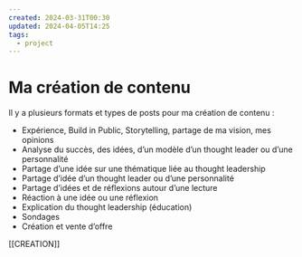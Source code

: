 ```yaml
---
created: 2024-03-31T00:30
updated: 2024-04-05T14:25
tags:
  - project
---
```

# Ma création de contenu

Il y a plusieurs formats et types de posts pour ma création de contenu : 

- Expérience, Build in Public, Storytelling, partage de ma vision, mes opinions
- Analyse du succès, des idées, d’un modèle d’un thought leader ou d’une personnalité
- Partage d’une idée sur une thématique liée au thought leadership
- Partage d’idée d’un thought leader ou d’une personnalité
- Partage d’idées et de réflexions autour d’une lecture
- Réaction à une idée ou une réflexion
- Explication du thought leadership (éducation)
- Sondages
- Création et vente d’offre

[[CREATION]]